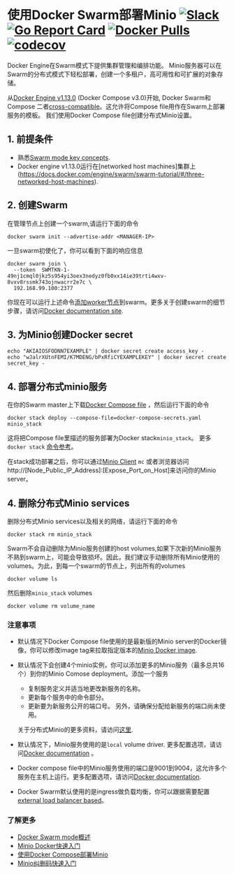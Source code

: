 # 使用Docker Swarm部署Minio [![Slack](https://slack.minio.io/slack?type=svg)](https://slack.minio.io) [![Go Report Card](https://goreportcard.com/badge/minio/minio)](https://goreportcard.com/report/minio/minio) [![Docker Pulls](https://img.shields.io/docker/pulls/minio/minio.svg?maxAge=604800)](https://hub.docker.com/r/minio/minio/) [![codecov](https://codecov.io/gh/minio/minio/branch/master/graph/badge.svg)](https://codecov.io/gh/minio/minio)

Docker Engine在Swarm模式下提供集群管理和编排功能。 Minio服务器可以在Swarm的分布式模式下轻松部署，创建一个多租户，高可用性和可扩展的对象存储。

从[Docker Engine v1.13.0](https://blog.docker.com/2017/01/whats-new-in-docker-1-13/) (Docker Compose v3.0)开始, Docker Swarm和Compose 二者[cross-compatible](https://docs.docker.com/compose/compose-file/#version-3)。这允许将Compose file用作在Swarm上部署服务的模板。 我们使用Docker Compose file创建分布式Minio设置。

## 1. 前提条件

* 熟悉[Swarm mode key concepts](https://docs.docker.com/engine/swarm/key-concepts/).
* Docker engine v1.13.0运行在[networked host machines]集群上(https://docs.docker.com/engine/swarm/swarm-tutorial/#/three-networked-host-machines).

## 2. 创建Swarm
在管理节点上创建一个swarm,请运行下面的命令

```shell
docker swarm init --advertise-addr <MANAGER-IP>
```
一旦swarm初使化了，你可以看到下面的响应信息

```shell
docker swarm join \
  --token  SWMTKN-1-49nj1cmql0jkz5s954yi3oex3nedyz0fb0xx14ie39trti4wxv-8vxv8rssmk743ojnwacrr2e7c \
  192.168.99.100:2377
```

你现在可以运行上述命令[添加worker节点](https://docs.docker.com/engine/swarm/swarm-tutorial/add-nodes/)到swarm。更多关于创建swarm的细节步骤，请访问[Docker documentation site](https://docs.docker.com/engine/swarm/swarm-tutorial/create-swarm/).

## 3. 为Minio创建Docker secret

```shell
echo "AKIAIOSFODNN7EXAMPLE" | docker secret create access_key -
echo "wJalrXUtnFEMI/K7MDENG/bPxRfiCYEXAMPLEKEY" | docker secret create secret_key -
```

## 4. 部署分布式minio服务

在你的Swarm master上下载[Docker Compose file](https://github.com/scriptburn/minio/blob/master/docs/orchestration/docker-swarm/docker-compose-secrets.yaml?raw=true) ，然后运行下面的命令

```shell
docker stack deploy --compose-file=docker-compose-secrets.yaml minio_stack
```

这将把Compose file里描述的服务部署为Docker stack`minio_stack`。 更多 `docker stack` [命令参考](https://docs.docker.com/engine/reference/commandline/stack/)。

在stack成功部署之后，你可以通过[Minio Client](https://docs.minio.io/cn/minio-client-complete-guide) `mc` 或者浏览器访问http://[Node_Public_IP_Address]:[Expose_Port_on_Host]来访问你的Minio server。

## 4. 删除分布式Minio services

删除分布式Minio services以及相关的网络，请运行下面的命令

```shell
docker stack rm minio_stack
```
Swarm不会自动删除为Minio服务创建的host volumes,如果下次新的Minio服务不熟到swarm上，可能会导致损坏。因此，我们建议手动删除所有Minio使用的volumes。为此，到每一个swarm的节点上，列出所有的volumes

```shell
docker volume ls
```
然后删除`minio_stack` volumes

```shell
docker volume rm volume_name 
```

### 注意事项

* 默认情况下Docker Compose file使用的是最新版的Minio server的Docker镜像，你可以修改image tag来拉取指定版本的[Minio Docker image](https://hub.docker.com/r/minio/minio/).

* 默认情况下会创建4个minio实例，你可以添加更多的Minio服务（最多总共16个）到你的Minio Comose deployment。添加一个服务
  * 复制服务定义并适当地更改新服务的名称。
  * 更新每个服务中的命令部分。
  * 更新要为新服务公开的端口号。 另外，请确保分配给新服务的端口尚未使用。

  关于分布式Minio的更多资料，请访问[这里](https://docs.minio.io/cn/distributed-minio-quickstart-guide).

* 默认情况下，Minio服务使用的是`local` volume driver. 更多配置选项，请访问[Docker documentation](https://docs.docker.com/compose/compose-file/#/volume-configuration-reference) 。

* Docker compose file中的Minio服务使用的端口是9001到9004，这允许多个服务在主机上运行。更多配置选项，请访问[Docker documentation](https://docs.docker.com/compose/compose-file/#/ports).

* Docker Swarm默认使用的是ingress做负载均衡，你可以跟据需要配置[external load balancer based](https://docs.docker.com/engine/swarm/ingress/#/configure-an-external-load-balancer)。

### 了解更多
- [Docker Swarm mode概述](https://docs.docker.com/engine/swarm/)
- [Minio Docker快速入门](https://docs.minio.io/cn/minio-docker-quickstart-guide)
- [使用Docker Compose部署Minio](https://docs.minio.io/cn/deploy-minio-on-docker-compose)
- [Minio纠删码快速入门](https://docs.minio.io/cn/minio-erasure-code-quickstart-guide)
